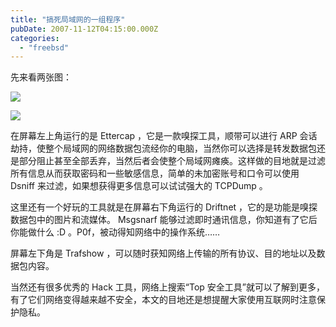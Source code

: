 ```yaml
---
title: "搞死局域网的一组程序"
pubDate: 2007-11-12T04:15:00.000Z
categories: 
  - "freebsd"
---
```


先来看两张图：

![](https://spaces.liuweinan.com/Picture/Screenshot.png)

![](https://spaces.liuweinan.com/Picture/Screenshot-1.png)

在屏幕左上角运行的是 Ettercap ，它是一款嗅探工具，顺带可以进行 ARP 会话劫持，使整个局域网的网络数据包流经你的电脑，当然你可以选择是转发数据包还是部分阻止甚至全部丢弃，当然后者会使整个局域网瘫痪。这样做的目地就是过滤所有信息从而获取密码和一些敏感信息，简单的未加密账号和口令可以使用 Dsniff 来过滤，如果想获得更多信息可以试试强大的 TCPDump 。

这里还有一个好玩的工具就是在屏幕右下角运行的 Driftnet ，它的是功能是嗅探数据包中的图片和流媒体。 Msgsnarf 能够过滤即时通讯信息，你知道有了它后你能做什么 :D 。P0f，被动得知网络中的操作系统……

屏幕左下角是 Trafshow ，可以随时获知网络上传输的所有协议、目的地址以及数据包内容。

当然还有很多优秀的 Hack 工具，网络上搜索“Top 安全工具”就可以了解到更多，有了它们网络变得越来越不安全，本文的目地还是想提醒大家使用互联网时注意保护隐私。
